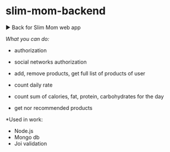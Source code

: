 # slim-mom-backend

► Back for Slim Mom web app

*What you can do:*
  - authorization
  - social networks authorization
  - add, remove products, get full list of products of user

  - count daily rate
  - count sum of calories, fat, protein, carbohydrates for the day
  - get nor recommended products

*Used in work: 
  - Node.js
  - Mongo db
  - Joi validation
